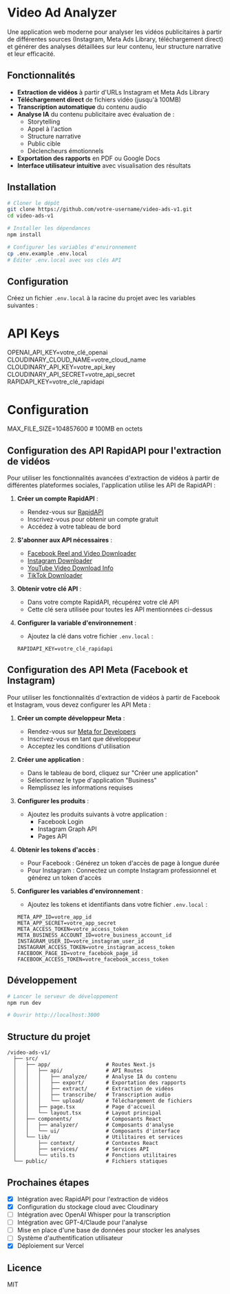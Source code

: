 # Video Ad Analyzer

Une application web moderne pour analyser les vidéos publicitaires à partir de différentes sources (Instagram, Meta Ads Library, téléchargement direct) et générer des analyses détaillées sur leur contenu, leur structure narrative et leur efficacité.

## Fonctionnalités

- **Extraction de vidéos** à partir d'URLs Instagram et Meta Ads Library
- **Téléchargement direct** de fichiers vidéo (jusqu'à 100MB)
- **Transcription automatique** du contenu audio
- **Analyse IA** du contenu publicitaire avec évaluation de :
  - Storytelling
  - Appel à l'action
  - Structure narrative
  - Public cible
  - Déclencheurs émotionnels
- **Exportation des rapports** en PDF ou Google Docs
- **Interface utilisateur intuitive** avec visualisation des résultats

## Installation

```bash
# Cloner le dépôt
git clone https://github.com/votre-username/video-ads-v1.git
cd video-ads-v1

# Installer les dépendances
npm install

# Configurer les variables d'environnement
cp .env.example .env.local
# Éditer .env.local avec vos clés API
```

## Configuration

Créez un fichier `.env.local` à la racine du projet avec les variables suivantes :

# API Keys
OPENAI_API_KEY=votre_clé_openai
CLOUDINARY_CLOUD_NAME=votre_cloud_name
CLOUDINARY_API_KEY=votre_api_key
CLOUDINARY_API_SECRET=votre_api_secret
RAPIDAPI_KEY=votre_clé_rapidapi

# Configuration
MAX_FILE_SIZE=104857600  # 100MB en octets

## Configuration des API RapidAPI pour l'extraction de vidéos

Pour utiliser les fonctionnalités avancées d'extraction de vidéos à partir de différentes plateformes sociales, l'application utilise les API de RapidAPI :

1. **Créer un compte RapidAPI** :
   - Rendez-vous sur [RapidAPI](https://rapidapi.com/)
   - Inscrivez-vous pour obtenir un compte gratuit
   - Accédez à votre tableau de bord

2. **S'abonner aux API nécessaires** :
   - [Facebook Reel and Video Downloader](https://rapidapi.com/ytjar/api/facebook-reel-and-video-downloader/)
   - [Instagram Downloader](https://rapidapi.com/ytjar/api/instagram-downloader-download-instagram-videos-stories/)
   - [YouTube Video Download Info](https://rapidapi.com/ytjar/api/youtube-video-download-info/)
   - [TikTok Downloader](https://rapidapi.com/ytjar/api/tiktok-downloader-download-tiktok-videos-without-watermark/)

3. **Obtenir votre clé API** :
   - Dans votre compte RapidAPI, récupérez votre clé API
   - Cette clé sera utilisée pour toutes les API mentionnées ci-dessus

4. **Configurer la variable d'environnement** :
   - Ajoutez la clé dans votre fichier `.env.local` :
   ```
   RAPIDAPI_KEY=votre_clé_rapidapi
   ```

## Configuration des API Meta (Facebook et Instagram)

Pour utiliser les fonctionnalités d'extraction de vidéos à partir de Facebook et Instagram, vous devez configurer les API Meta :

1. **Créer un compte développeur Meta** :
   - Rendez-vous sur [Meta for Developers](https://developers.facebook.com/)
   - Inscrivez-vous en tant que développeur
   - Acceptez les conditions d'utilisation

2. **Créer une application** :
   - Dans le tableau de bord, cliquez sur "Créer une application"
   - Sélectionnez le type d'application "Business"
   - Remplissez les informations requises

3. **Configurer les produits** :
   - Ajoutez les produits suivants à votre application :
     - Facebook Login
     - Instagram Graph API
     - Pages API

4. **Obtenir les tokens d'accès** :
   - Pour Facebook : Générez un token d'accès de page à longue durée
   - Pour Instagram : Connectez un compte Instagram professionnel et générez un token d'accès

5. **Configurer les variables d'environnement** :
   - Ajoutez les tokens et identifiants dans votre fichier `.env.local` :
   ```
   META_APP_ID=votre_app_id
   META_APP_SECRET=votre_app_secret
   META_ACCESS_TOKEN=votre_access_token
   META_BUSINESS_ACCOUNT_ID=votre_business_account_id
   INSTAGRAM_USER_ID=votre_instagram_user_id
   INSTAGRAM_ACCESS_TOKEN=votre_instagram_access_token
   FACEBOOK_PAGE_ID=votre_facebook_page_id
   FACEBOOK_ACCESS_TOKEN=votre_facebook_access_token
   ```

## Développement

```bash
# Lancer le serveur de développement
npm run dev

# Ouvrir http://localhost:3000
```

## Structure du projet

```
/video-ads-v1/
  ├── src/
  │   ├── app/                  # Routes Next.js
  │   │   ├── api/              # API Routes
  │   │   │   ├── analyze/      # Analyse IA du contenu
  │   │   │   ├── export/       # Exportation des rapports
  │   │   │   ├── extract/      # Extraction de vidéos
  │   │   │   ├── transcribe/   # Transcription audio
  │   │   │   └── upload/       # Téléchargement de fichiers
  │   │   ├── page.tsx          # Page d'accueil
  │   │   └── layout.tsx        # Layout principal
  │   ├── components/           # Composants React
  │   │   ├── analyzer/         # Composants d'analyse
  │   │   └── ui/               # Composants d'interface
  │   └── lib/                  # Utilitaires et services
  │       ├── context/          # Contextes React
  │       ├── services/         # Services API
  │       └── utils.ts          # Fonctions utilitaires
  └── public/                   # Fichiers statiques
```

## Prochaines étapes

- [x] Intégration avec RapidAPI pour l'extraction de vidéos
- [x] Configuration du stockage cloud avec Cloudinary
- [ ] Intégration avec OpenAI Whisper pour la transcription
- [ ] Intégration avec GPT-4/Claude pour l'analyse
- [ ] Mise en place d'une base de données pour stocker les analyses
- [ ] Système d'authentification utilisateur
- [x] Déploiement sur Vercel

## Licence

MIT
